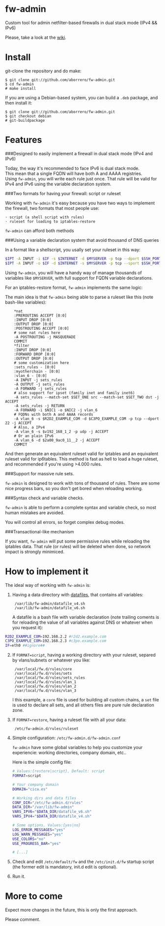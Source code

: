 fw-admin
========

Custom tool for admin netfilter-based firewalls in dual stack mode (IPv4 &amp;&amp; IPv6)

Please, take a look at the [wiki](https://github.com/aborrero/fw-admin/wiki/).

Install
=======

git-clone the repository and do make:

	$ git clone git://github.com/aborrero/fw-admin.git
	$ cd fw-admin
	# make install

If you are using a Debian-based system, you can build a `.deb` package, and then install it:

	$ git clone git://github.com/aborrero/fw-admin.git
	$ git checkout debian
	# git-buildpackage

Features
========

###Designed to easily implement a firewall in dual stack mode (IPv4 and IPv6)

Today, the way it's recommended to face IPv6 is dual stack mode.  
This mean that a single FQDN will have both A and AAAA registries.  
Using `fw-admin`, you will write each rule just once. That rule will be valid for IPv4 and IPv6 using the variable declaration system.  


###Two formats for having your firewall: script or ruleset

Working with `fw-admin` it's easy because you have two ways to implement the firewall, two formats that most people use:

	· script (a shell script with rules)
	· ruleset for loading to iptables-restore

`fw-admin` can afford both methods

###Using a variable declaration system that avoid thousand of DNS queries

In a format like a shellscript, you usally set your ruleset in this way:  

```bash
$IPT -A INPUT -i $IF -s $INTERNET -d $MYSERVER -p tcp --dport $SSH_PORT -j ACCEPT
$IPT -A INPUT -o $IF -d $INTERNET -s $MYSERVER -p tcp --sport $SSH_PORT -j ACCEPT
```

Using `fw-admin`, you will have a handy way of manage thousands of variables like `$MYSERVER`, with full support for FQDN variable declarations.

For an iptables-restore format, `fw-admin` implements the same logic:

The main idea is that `fw-admin` being able to parse a ruleset like this (note bash-like variables):

		*nat
		:PREROUTING ACCEPT [0:0]
		:INPUT DROP [0:0]
		:OUTPUT DROP [0:0]
		:POSTROUTING ACCEPT [0:0]
		# some nat rules here
		-A POSTROUTING -j MASQUERADE
		COMMIT
		*filter
		:INPUT DROP [0:0]
		:FORWARD DROP [0:0]
		:OUTPUT DROP [0:0]
		# some customization here
		:sets_rules - [0:0]
		:myotherchain - [0:0]
		:vlan_6 - [0:0]
		-A INPUT -j sets_rules
		-A OUTPUT -j sets_rules
		-A FORWARD -j sets_rules
		# also support for ipset (family inet and family inet6)
		-A sets_rules --match-set $SET_ONE src --match-set $SET_TWO dst -j ACCEPT
		-A sets_rules -j RETURN
		-A FORWARD -i $NIC1 -o $NIC2 -j vlan_6
		# FQDNs with both A and AAAA records
		-A vlan_6 -s $R2D2_EXAMPLE_COM -d $C3PO_EXAMPLE_COM -p tcp --dport 22 -j ACCEPT
		# Also, a IPv4
		-A vlan_6 -s $v192_168_1_2 -p udp -j ACCEPT
		# Or an plain IPv6
		-A vlan_6 -d $2a00_9ac0_11__2 -j ACCEPT
		COMMIT

And then generate an equivalent ruleset valid for iptables and an equivalent ruleset valid for ip6tables.
This method is fast as hell to load a huge ruleset, and recommended if you're using >4.000 rules.


###Support for massive rule sets.

`fw-admin` is designed to work with tons of thousand of rules. There are some nice progress bars, so you don't get bored when reloading working.

###Syntax check and variable checks.

`fw-admin` is able to perform a complete syntax and variable check, so most human mistakes are avoided.

You will control all errors, so forget complex debug modes.

###Transactional-like mechanism

If you want, `fw-admin` will put some permissive rules while reloading the iptables data. That rule (or rules) will be deleted when done, so network impact is strongly minimiced.


How to implement it
===================

The ideal way of working with `fw-admin` is:  

1. Having a data directory with [datafiles](https://github.com/aborrero/fw-admin/wiki/Datafiles), that contains all variables:

		/var/lib/fw-admin/datafile_v4.sh
		/var/lib/fw-admin/datafile_v6.sh

	A datafile is a bash file with variable declaration (note trailing coments is for reloading the value of all variables against DNS or whatever when you request it):
```bash
R2D2_EXAMPLE_COM=192.168.2.2 #r2d2.example.com
C3PO_EXAMPLE_COM=192.168.2.3 #c3po.example.com
IF=eth0 ##ignore##
```

2. If `FORMAT=script`, having a working directory with your ruleset, separed by vlans/subnets or whatever you like:

		/var/local/fw.d/rules/core
		/var/local/fw.d/rules/sets
		/var/local/fw.d/rules/sets_rules
		/var/local/fw.d/rules/vlan_1
		/var/local/fw.d/rules/vlan_2
		/var/local/fw.d/rules/vlan_3

	I this example, a `core` file is used for building all custom chains, a `set` file is used to declare all sets, and all others files are pure rule declaration zone.  

3. If `FORMAT=restore`, having a ruleset file with all your data:

		/etc/fw-admin.d/rules/ruleset

4. Simple configuration: `/etc/fw-admin.d/fw-admin.conf`

	`fw-admin` have some global variables to help you customize your experiencie: working directories, company domain, etc..

	Here is the simple config file: 

	```bash
	# Values:{restore|script}, Default: script
	FORMAT=script

	# Your company domain
	DOMAIN="cica.es"

	# Working dirs and data files
	CONF_DIR="/etc/fw-admin.d/rules"
	DATA_DIR="/var/lib/fw-admin"
	VARS_IPV6="$DATA_DIR/datafile_v6.sh"
	VARS_IPV4="$DATA_DIR/datafile_v4.sh"

	# Some options. Values:{yes|no}
	LOG_ERROR_MESSAGES="yes"
	LOG_WARN_MESSAGES="yes"
	USE_COLORS="no"
	USE_PROGRESS_BAR="yes"

	# [...]
	```

5. Check and edit `/etc/default/fw` and the `/etc/init.d/fw` startup script (the former edit is mandatory, init.d edit is optional).

6. Run it.



More to come
============

Expect more changes in the future, this is only the first approach.

Please comment.
